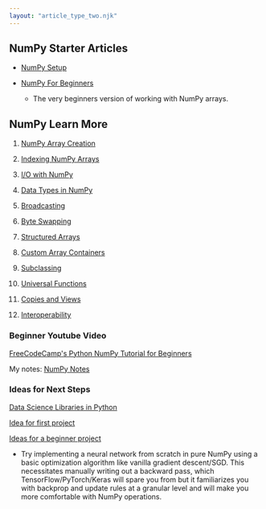 ```yaml
---
layout: "article_type_two.njk"
---
```

## NumPy Starter Articles

- [NumPy Setup](/numpy/setup)

- [NumPy For Beginners](/numpy/beginners)
    - The very beginners version of working with NumPy arrays.

## NumPy Learn More

1. [NumPy Array Creation](./1_create_array)

2. [Indexing NumPy Arrays](./2_index_ndarrays)

3. [I/O with NumPy](./3_io_numpy)

4. [Data Types in NumPy](./4_data_types)

5. [Broadcasting](./5_broadcasting)

6. [Byte Swapping](./6_byte_swapping)

7. [Structured Arrays](./7_structured_arrays)

8. [Custom Array Containers](./8_custom_array_containers)

9. [Subclassing](./9_subclassing)

10. [Universal Functions](./10_universal_functions)

11. [Copies and Views](./11_copies_views)

12. [Interoperability](./12_interoperability)

### Beginner Youtube Video

[FreeCodeCamp's Python NumPy Tutorial for Beginners](https://www.youtube.com/watch?v=QUT1VHiLmmI)

My notes: [NumPy Notes](./13_fcc)

### Ideas for Next Steps

[Data Science Libraries in Python](./data_science_software_list)

[Idea for first project](https://www.youtube.com/watch?v=o64FV-ez6Gw)

[Ideas for a beginner project](https://www.reddit.com/r/Python/comments/a925bi/projects_for_numpypandas_novice/)
  - Try implementing a neural network from scratch in pure NumPy using a basic optimization algorithm like vanilla gradient descent/SGD. This necessitates manually writing out a backward pass, which TensorFlow/PyTorch/Keras will spare you from but it familiarizes you with backprop and update rules at a granular level and will make you more comfortable with NumPy operations.